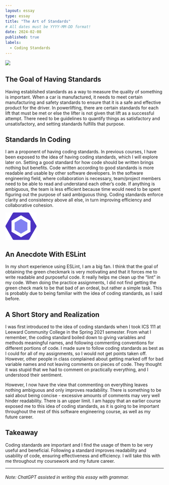 ```yaml
---
layout: essay
type: essay
title: "The Art of Standards"
# All dates must be YYYY-MM-DD format!
date: 2024-02-08
published: true
labels:
  - Coding Standards
---
```


<div class="rounded float-start pe-4">
  <img 
    width="100px"
    src="../img/standards1.png" class="img-thumbnail" >
</div>

## The Goal of Having Standards
Having established standards as a way to measure the quality of something is important. When a car is manufactured, it needs to meet certain manufacturing and safety standards to ensure that it is a safe and effective product for the driver. In powerlifting, there are certain standards for each lift that must be met or else the lifter is not given that lift as a successful attempt. There need to be guidelines to quantify things as satisfactory and unsatisfactory, and setting standards fulfills that purpose.

## Standards In Coding
I am a proponent of having coding standards. In previous courses, I have been exposed to the idea of having coding standards, which I will explore later on. Setting a good standard for how code should be written brings nothing but benefits. Code written according to good standards is more readable and usable by other software developers. In the software engineering field, where collaboration is necessary, team/project members need to be able to read and understand each other’s code. If anything is ambiguous, the team is less efficient because time would need to be spent figuring out the purpose of said ambiguous thing. Coding standards enforce clarity and consistency above all else, in turn improving efficiency and collaborative cohesion.


<div class="rounded float-start pe-4">
  <img 
    width="100px"
    src="../img/eslint.png" class="img-thumbnail" >
</div>

## An Anecdote With ESLint
In my short experience using ESLint, I am a big fan. I think that the goal of obtaining the green checkmark is very motivating and that it forces me to write readable and purposeful code. It really helps me clean up the “lint” in my code. When doing the practice assignments, I did not find getting the green check mark to be that bad of an ordeal, but rather a simple task. This is probably due to being familiar with the idea of coding standards, as I said before.

## A Short Story and Realization
I was first introduced to the idea of coding standards when I took ICS 111 at Leeward Community College in the Spring 2021 semester. From what I remember, the coding standard boiled down to giving variables and methods meaningful names, and following commenting conventions for different portions of code. I made sure to follow coding standards as best as I could for all of my assignments, so I would not get points taken off. However, other people in class complained about getting marked off for bad variable names and not leaving comments on pieces of code. They thought it was stupid that we had to comment on practically everything, and I understood their sentiment.

However, I now have the view that commenting on everything leaves nothing ambiguous and only improves readability. There is something to be said about being concise - excessive amounts of comments may very well hinder readability. There is an upper limit. I am happy that an earlier course exposed me to this idea of coding standards, as it is going to be important throughout the rest of this software engineering course, as well as my future career.

## Takeaway
Coding standards are important and I find the usage of them to be very useful and beneficial. Following a standard improves readability and usability of code, ensuring effectiveness and efficiency. I will take this with me throughout my coursework and my future career.

<hr>

###### Note: ChatGPT assisted in writing this essay with grammar.
